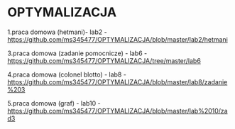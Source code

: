 # OPTYMALIZACJA

1.praca domowa (hetmani)- lab2 - https://github.com/ms345477/OPTYMALIZACJA/blob/master/lab2/hetmani

3.praca domowa (zadanie pomocnicze) - lab6 - https://github.com/ms345477/OPTYMALIZACJA/tree/master/lab6

4.praca domowa (colonel blotto) - lab8 - https://github.com/ms345477/OPTYMALIZACJA/blob/master/lab8/zadanie%203

5.praca domowa (graf) - lab10 - https://github.com/ms345477/OPTYMALIZACJA/blob/master/lab%2010/zad3
